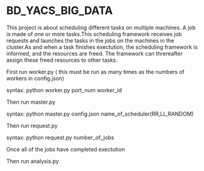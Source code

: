 # BD_YACS_BIG_DATA
This project is about scheduling different tasks on multiple machines. A job is made of one or more tasks.This scheduling framework receives job requests and launches the tasks in the jobs on the machines in the cluster.As and when a task finishes exectution, the scheduling framework is informed, and the resources are freed. The framework can threreafter assign these freed resources to other tasks.

First run worker.py ( this must be run as many times as the numbers of workers in config.json)

syntax: python worker.py port_num worker_id

Then run master.py

syntax: python master.py config.json name_of_scheduler(RR,LL,RANDOM)

Then run request.py

syntax: python request.py number_of_jobs

Once all of the jobs have completed exectution

Then run analysis.py
